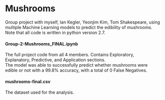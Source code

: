 # Mushrooms
Group project with myself, Ian Kegler, Yeonjim Kim, Tom Shakespeare, using multiple Machine Learning models to predict the edibility of mushrooms.  
Note that all code is written in python version 2.7.  

#### Group-2-Mushrooms_FINAL.ipynb
The full project code from all 4 members. Contains Exploratory, Explanatory, Predictive, and Application sections.  
The model was able to successfully predict whether mushrooms were edible or not with a 99.8% accuracy, with a total of 0 False Negatives.  

#### mushrooms-final.csv
The dataset used for the analysis.  
